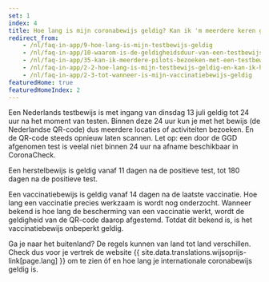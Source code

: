 ```yaml
---
set: 1
index: 4
title: Hoe lang is mijn coronabewijs geldig? Kan ik 'm meerdere keren gebruiken?	
redirect_from: 
    - /nl/faq-in-app/9-hoe-lang-is-mijn-testbewijs-geldig
    - /nl/faq-in-app/10-waarom-is-de-geldigheidsduur-van-een-testbewijs-40-uur
    - /nl/faq-in-app/35-kan-ik-meerdere-pilots-bezoeken-met-een-testbewijs/
    - /nl/faq-in-app/2-2-hoe-lang-is-mijn-testbewijs-geldig-en-kan-ik-hem-meerdere-keren-gebruiken
    - /nl/faq-in-app/2-3-tot-wanneer-is-mijn-vaccinatiebewijs-geldig
featuredHome: true
featuredHomeIndex: 2
---
```

Een Nederlands testbewijs is met ingang van dinsdag 13 juli geldig tot 24 uur na het moment van testen. Binnen deze 24 uur kun je met het bewijs (de Nederlandse QR-code) dus meerdere locaties of activiteiten bezoeken. En de QR-code steeds opnieuw laten scannen. Let op: een door de GGD afgenomen test is veelal niet binnen 24 uur na afname beschikbaar in CoronaCheck.

Een herstelbewijs is geldig vanaf 11 dagen na de positieve test, tot 180 dagen na de positieve test.

Een vaccinatiebewijs is geldig vanaf 14 dagen na de laatste vaccinatie. Hoe lang een vaccinatie precies werkzaam is wordt nog onderzocht. Wanneer bekend is hoe lang de bescherming van een vaccinatie werkt, wordt de geldigheid van de QR-code daarop afgestemd. Totdat dit bekend is, is het vaccinatiebewijs onbeperkt geldig.

Ga je naar het buitenland? De regels kunnen van land tot land verschillen. Check dus voor je vertrek de website {{ site.data.translations.wijsoprijs-link[page.lang] }} om te zien óf en hoe lang je internationale coronabewijs geldig is.

